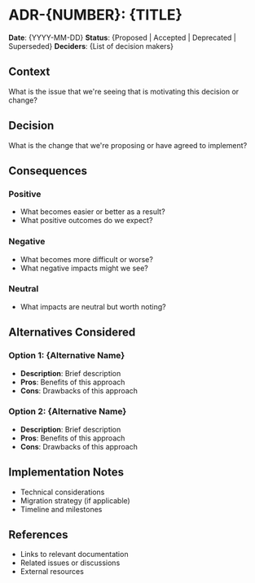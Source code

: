 # ADR-{NUMBER}: {TITLE}

**Date**: {YYYY-MM-DD}
**Status**: {Proposed | Accepted | Deprecated | Superseded}
**Deciders**: {List of decision makers}

## Context

What is the issue that we're seeing that is motivating this decision or change?

## Decision

What is the change that we're proposing or have agreed to implement?

## Consequences

### Positive
- What becomes easier or better as a result?
- What positive outcomes do we expect?

### Negative
- What becomes more difficult or worse?
- What negative impacts might we see?

### Neutral
- What impacts are neutral but worth noting?

## Alternatives Considered

### Option 1: {Alternative Name}
- **Description**: Brief description
- **Pros**: Benefits of this approach
- **Cons**: Drawbacks of this approach

### Option 2: {Alternative Name}
- **Description**: Brief description
- **Pros**: Benefits of this approach
- **Cons**: Drawbacks of this approach

## Implementation Notes

- Technical considerations
- Migration strategy (if applicable)
- Timeline and milestones

## References

- Links to relevant documentation
- Related issues or discussions
- External resources